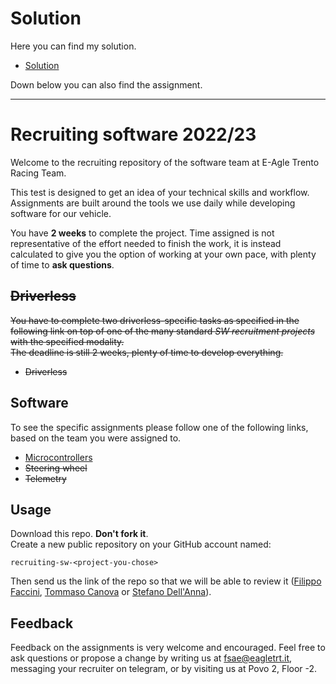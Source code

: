 # Solution

Here you can find my solution.

- [Solution](./solution/readme.md)

Down below you can also find the assignment.

---

# Recruiting software 2022/23

Welcome to the recruiting repository of the software team at E-Agle Trento Racing Team.

This test is designed to get an idea of your technical skills and workflow. Assignments are built around the tools we use daily while developing software for our vehicle.

You have **2 weeks** to complete the project. Time assigned is not representative of the effort needed to finish the work, it is instead calculated to give you the option of working at your own pace, with plenty of time to **ask questions**.

## ~~Driverless~~

~~You have to complete two driverless-specific tasks as specified in the following link on top of one of the many standard *SW recruitment projects* with the specified modality.  
The deadline is still 2 weeks, plenty of time to develop everything.~~

- ~~Driverless~~

## Software

To see the specific assignments please follow one of the following links, based on the team you were assigned to.

- [Microcontrollers](./microcontrollers/readme.md)
- ~~Steering wheel~~
- ~~Telemetry~~

## Usage

Download this repo. **Don't fork it**.  
Create a new public repository on your GitHub account named:

~~~text
recruiting-sw-<project-you-chose>
~~~

Then send us the link of the repo so that we will be able to review it
 ([Filippo Faccini](https://github.com/Pippo98), [Tommaso Canova](https://github.com/cannox227) or [Stefano Dell'Anna](https://github.com/Stedll)).

## Feedback

Feedback on the assignments is very welcome and encouraged. Feel free to ask questions or propose a change by writing us at fsae@eagletrt.it, messaging your recruiter on telegram, or by visiting us at Povo 2, Floor -2.